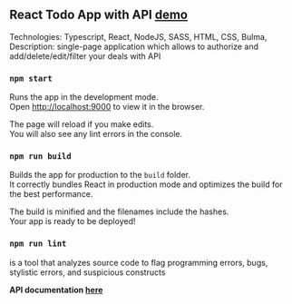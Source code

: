  ## **React Todo App with API** [demo](https://mxmuk.github.io/react_todo-app-with-api/)  

Technologies: Typescript, React, NodeJS, SASS, HTML, CSS, Bulma,
Description: single-page application which allows to authorize and add/delete/edit/filter your deals with API

### `npm start`

Runs the app in the development mode.\
Open [http://localhost:9000](http://localhost:9000) to view it in the browser.

The page will reload if you make edits.\
You will also see any lint errors in the console.

### `npm run build`

Builds the app for production to the `build` folder.\
It correctly bundles React in production mode and optimizes the build for the best performance.

The build is minified and the filenames include the hashes.\
Your app is ready to be deployed!

### `npm run lint`

is a tool that analyzes source code to flag programming errors, bugs, stylistic errors, and suspicious constructs
 
 **API documentation [here](https://mate-academy.github.io/fe-students-api/)**

